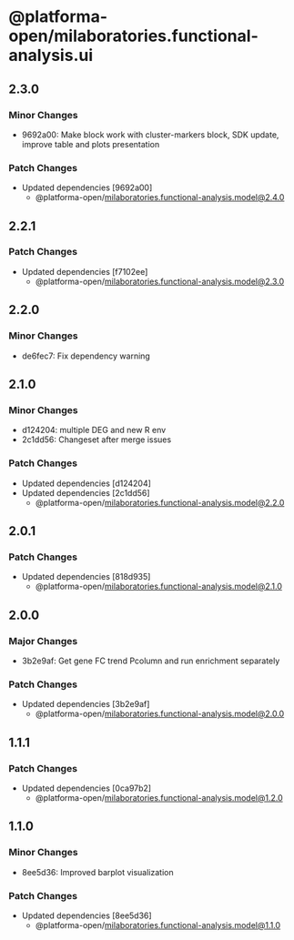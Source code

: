 # @platforma-open/milaboratories.functional-analysis.ui

## 2.3.0

### Minor Changes

- 9692a00: Make block work with cluster-markers block, SDK update, improve table and plots presentation

### Patch Changes

- Updated dependencies [9692a00]
  - @platforma-open/milaboratories.functional-analysis.model@2.4.0

## 2.2.1

### Patch Changes

- Updated dependencies [f7102ee]
  - @platforma-open/milaboratories.functional-analysis.model@2.3.0

## 2.2.0

### Minor Changes

- de6fec7: Fix dependency warning

## 2.1.0

### Minor Changes

- d124204: multiple DEG and new R env
- 2c1dd56: Changeset after merge issues

### Patch Changes

- Updated dependencies [d124204]
- Updated dependencies [2c1dd56]
  - @platforma-open/milaboratories.functional-analysis.model@2.2.0

## 2.0.1

### Patch Changes

- Updated dependencies [818d935]
  - @platforma-open/milaboratories.functional-analysis.model@2.1.0

## 2.0.0

### Major Changes

- 3b2e9af: Get gene FC trend Pcolumn and run enrichment separately

### Patch Changes

- Updated dependencies [3b2e9af]
  - @platforma-open/milaboratories.functional-analysis.model@2.0.0

## 1.1.1

### Patch Changes

- Updated dependencies [0ca97b2]
  - @platforma-open/milaboratories.functional-analysis.model@1.2.0

## 1.1.0

### Minor Changes

- 8ee5d36: Improved barplot visualization

### Patch Changes

- Updated dependencies [8ee5d36]
  - @platforma-open/milaboratories.functional-analysis.model@1.1.0
